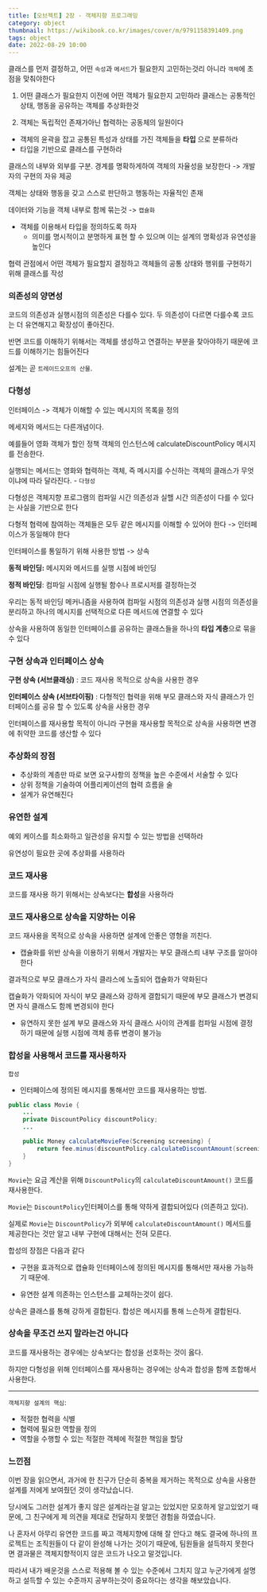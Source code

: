 ```yaml
---
title: [오브젝트] 2장 - 객체지향 프로그래밍
category: object
thumbnail: https://wikibook.co.kr/images/cover/m/9791158391409.png
tags: object
date: 2022-08-29 10:00
---
```


클래스를 먼저 결정하고, 어떤 `속성`과 `메서드`가 필요한지 고민하는것리 아니라 `객체`에 초점을 맞춰야한다

1. 어떤 클래스가 필요한지 이전에 어떤 객체가 필요한지 고민하라
   클래스는 공통적인 상태, 행동을 공유하는 객체를 추상화한것

2. 객체는 독립적인 존재가아닌 협력하는 공동체의 일원이다

- 객체의 윤곽을 잡고 공통된 특성과 상태를 가진 객체들을 **타입** 으로 분류하라
- 타입을 기반으로 클래스를 구현하라

클래스의 내부와 외부를 구분. 경계를 명확하게하여 객체의 자율성을 보장한다 -> 개발자의 구현의 자유 제공

객체는 상태와 행동을 갖고 스스로 판단하고 행동하는 자율적인 존재

데이터와 기능을 객체 내부로 함께 묶는것 -> `캡슐화`

- 객체를 이용해서 타입을 정의하도록 하자
    - 의미를 명시적이고 분명하게 표현 할 수 있으며 이는 설계의 명확성과 유연성을 높인다

협력 관점에서 어떤 객체가 필요할지 결정하고 객체들의 공통 상태와 행위를 구현하기 위해 클래스를 작성

### 의존성의 양면성

코드의 의존성과 실행시점의 의존성은 다를수 있다.
두 의존성이 다르면 다를수록 코드는 더 유연해지고 확장성이 좋아진다.

반면 코드를 이해하기 위해서는 객체를 생성하고 연결하는 부분을 찾아야하기 때문에 코드를 이해하기는 힘들어진다

설계는 곧 `트레이드오프의 산물`.

### 다형성


인터페이스 -> 객체가 이해할 수 있는 메시지의 목록을 정의

메세지와 메서드는 다른개념이다.

예를들어 영화 객체가 할인 정책 객체의 인스턴스에 calculateDiscountPolicy 메시지를 전송한다.

실행되는 메서드는 영화와 협력하는 객체, 즉 메시지를 수신하는 객체의 클래스가 무엇이냐에 따라 달라진다. - `다형성`

다형성은 객체지향 프로그램의 컴파일 시간 의존성과 실핼 시간 의존성이 다를 수 있다는 사실을 기반으로 한다

다형적 협력에 참여하는 객체들은 모두 같은 메시지를 이해할 수 있어야 한다 -> 인터페이스가 동일해야 한다

인터페이스를 통일하기 위해 사용한 방법 -> 상속

**동적 바인딩:** 메시지와 메서드를 실행 시점에 바인딩

**정적 바인딩**: 컴파일 시점에 실행될 함수나 프로시저를 결정하는것

우리는 동적 바인딩 메커니즘을 사용하여 컴파일 시점의 의존성과 실행 시점의 의존성을 분리하고 하나의 메시지를 선택적으로 다른 메서드에 연결할 수 있다

상속을 사용하여 동일한 인터페이스를 공유하는 클래스들을 하나의 **타입 계층**으로 묶을수 있다

### 구현 상속과 인터페이스 상속

**구현 상속 (서브클래싱)** : 코드 재사용 목적으로 상속을 사용한 경우

**인터페이스 상속 (서브타이핑)** : 다형적인 협력을 위해 부모 클래스와 자식 클래스가 인터페이스를 공유 할 수 있도록 상속을 사용한 경우

인터페이스를 재사용할 목적이 아니라 구현을 재사용할 목적으로 상속을 사용하면 변경에 취약한 코드를 생산할 수 있다

### 추상화의 장점
- 추상화의 계층만 따로 보면 요구사항의 정책을 높은 수준에서 서술할 수 있다
- 상위 정책을 기술하여 어플리케이션의 협력 흐름을 술
- 설계가 유연해진다

### 유연한 설계
예외 케이스를 최소화하고 일관성을 유지할 수 있는 방법을 선택하라

유연성이 필요한 곳에 추상화를 사용하라

### 코드 재사용
코드를 재사용 하기 위해서는 상속보다는 **합성**을 사용하라

### 코드 재사용으로 상속을 지양하는 이유

코드 재사용을 목적으로 상속을 사용하면 설계에 안좋은 영형을 끼친다.

- 캡슐화를 위반
  상속을 이용하기 위해서 개발자는 부모 클래스릐 내부 구조를 알아야한다

결과적으로 부모 클래스가 자식 클랴스에 노출되어 캡슐화가 약화된다

캡슐화가 약화되어 자식이 부모 클래스와 강하게 결합되기 때문에 부모 클래스가 변경되면 자식 클래스도 함께 변경되야 한다

- 유연하지 못한 설계
  부모 클래스와 자식 클래스 사이의 관계를 컴파일 시점에 결정하기 때문에 실행 시점에 객체 종류 변경이 불가능

### 합성을 사용해서 코드를 재사용하자

`합성`
- 인터페이스에 정의된 메시지를 통해서만 코드를 재사용하는 방법.

``` java
public class Movie {
    ...
    private DiscountPolicy discountPolicy;
    ...

    public Money calculateMovieFee(Screening screening) {
        return fee.minus(discountPolicy.calculateDiscountAmount(screening));
    }
}
```

`Movie`는 요금 계산을 위해 `DiscountPolicy`의 `calculateDiscountAmount()` 코드를 재사용한다.

`Movie`는 `DiscountPolicy`인터페이스를 통해 약하게 결합되어있다 (의존하고 있다).

실제로 `Movie`는 `DiscountPolicy`가 외부에 `calculateDiscountAmount()` 메서드를 제공한다는 것만 알고 내부 구현에 대해서는 전혀 모른다.


합성의 장점은 다음과 같다

- 구현을 효과적으로 캡슐화
  인터페이스에 정의된 메시지를 통해서만 재사용 가능하기 때문에.

- 유연한 설계
  의존하는 인스턴스를 교체하는것이 쉽다.

상속은 클래스를 통해 강하게 결합된다.
합성은 메시지를 통해 느슨하게 결합된다.

### 상속을 무조건 쓰지 말라는건 아니다

코드를 재사용하는 경우에는 상속보다는 합성을 선호하는 것이 옳다.

하지만 다형성을 위해 인터페이스를 재사용하는 경우에는 상속과 합성을 함께 조합해서 사용한다.

---

`객체지향 설계의 핵심`:
- 적절한 협력을 식별
- 협력에 필요한 역할을 정의
- 역할을 수행할 수 있는 적절한 객체에 적절한 책임을 할당

### 느낀점

이번 장을 읽으면서, 과거에 한 친구가 단순히 중복을 제거하는 목적으로 상속을 사용한 설계를 저에게 보여줬던 것이 생각났습니다.

당시에도 그러한 설계가 좋지 않은 설계라는걸 알고는 있었지만 모호하게 알고있었기 때문에, 그 친구에게 제 의견을 제대로 전달하지 못했던 경험을 하였습니다.

나 혼자서 아무리 유연한 코드를 짜고 객체지향에 대해 잘 안다고 해도 결국에 하나의 프로젝트는 조직원들이 다 같이 완성해 나가는 것이기 때문에, 팀원들을 설득하지 못한다면 결과물은 객체지향적이지 않은 코드가 나오고 말것입니다.

따라서 내가 배운것을 스스로 적용해 볼 수 있는 수준에서 그치지 않고 누군가에게 설명하고 설득할 수 있는 수준까지 공부하는것이 중요하다는 생각을 해보았습니다.
